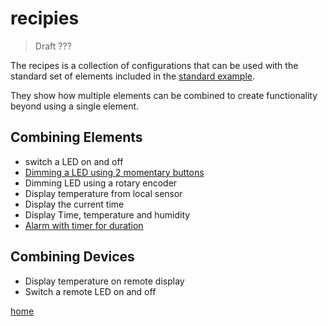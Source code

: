 # recipies

> Draft ???

The recipes is a collection of configurations that can be used with the standard set of elements included in the [standard example](examples/standard).

They show how multiple elements can be combined to create functionality beyond using a single element.

## Combining Elements

* switch a LED on and off
* [Dimming a LED using 2 momentary buttons](recipes/led)
* Dimming LED using a rotary encoder
* Display temperature from local sensor
* Display the current time
* Display Time, temperature and humidity
* [Alarm with timer for duration](recipes/alarm.md)

## Combining Devices

* Display temperature on remote display 
* Switch a remote LED on and off


[home](home.md)
